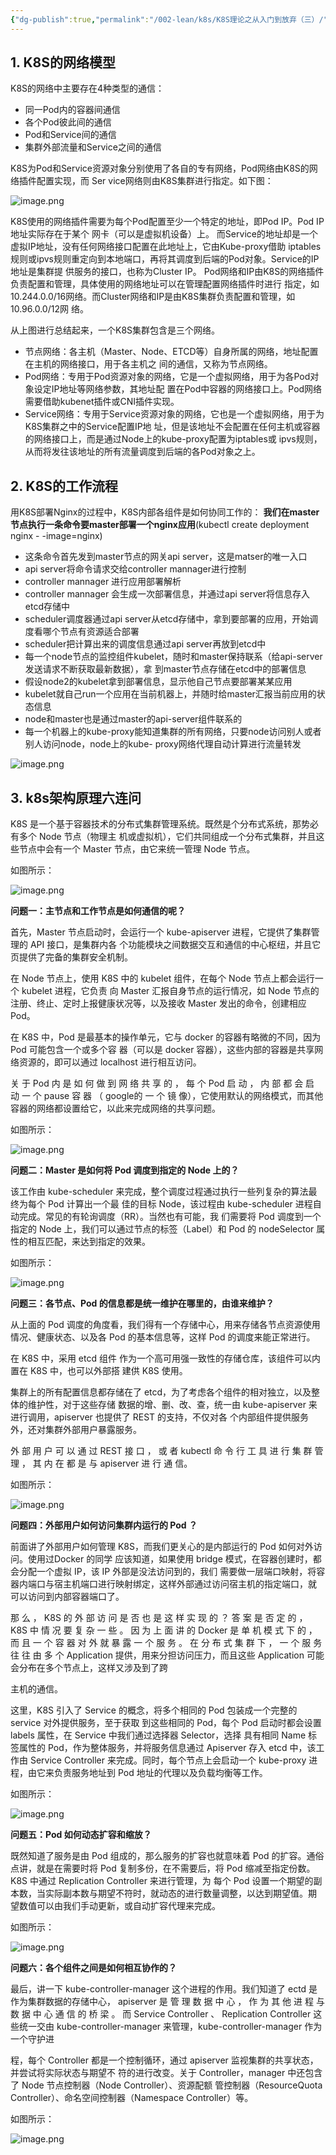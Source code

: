 ```yaml
---
{"dg-publish":true,"permalink":"/002-lean/k8s/K8S理论之从入门到放弃（三）/","dgPassFrontmatter":true}
---
```



## 1. **K8S的网络模型**

K8S的网络中主要存在4种类型的通信：

- 同一Pod内的容器间通信
- 各个Pod彼此间的通信
- Pod和Service间的通信
- 集群外部流量和Service之间的通信

K8S为Pod和Service资源对象分别使用了各自的专有网络，Pod网络由K8S的网络插件配置实现，而 Ser vice网络则由K8S集群进行指定。如下图：

![image.png](https://hoey-images.oss-cn-hangzhou.aliyuncs.com/img/20240530133100.png)


K8S使用的网络插件需要为每个Pod配置至少一个特定的地址，即Pod IP。Pod IP地址实际存在于某个 网卡（可以是虚拟机设备）上。 而Service的地址却是一个虚拟IP地址，没有任何网络接口配置在此地址上，它由Kube-proxy借助 iptables规则或ipvs规则重定向到本地端口，再将其调度到后端的Pod对象。Service的IP地址是集群提 供服务的接口，也称为Cluster IP。 Pod网络和IP由K8S的网络插件负责配置和管理，具体使用的网络地址可以在管理配置网络插件时进行 指定，如10.244.0.0/16网络。而Cluster网络和IP是由K8S集群负责配置和管理，如10.96.0.0/12网 络。

从上图进行总结起来，一个K8S集群包含是三个网络。

- 节点网络：各主机（Master、Node、ETCD等）自身所属的网络，地址配置在主机的网络接口，用于各主机之 间的通信，又称为节点网络。
- Pod网络：专用于Pod资源对象的网络，它是一个虚拟网络，用于为各Pod对象设定IP地址等网络参数，其地址配 置在Pod中容器的网络接口上。Pod网络需要借助kubenet插件或CNI插件实现。
- Service网络：专用于Service资源对象的网络，它也是一个虚拟网络，用于为K8S集群之中的Service配置IP地 址，但是该地址不会配置在任何主机或容器的网络接口上，而是通过Node上的kube-proxy配置为iptables或 ipvs规则，从而将发往该地址的所有流量调度到后端的各Pod对象之上。

## 2. **K8S的工作流程**

用K8S部署Nginx的过程中，K8S内部各组件是如何协同工作的： **我们在master节点执行一条命令要master部署一个nginx应用**(kubectl create deployment nginx - -image=nginx)

- 这条命令首先发到master节点的网关api server，这是matser的唯一入口
- api server将命令请求交给controller mannager进行控制
- controller mannager 进行应用部署解析
- controller mannager 会生成一次部署信息，并通过api server将信息存入etcd存储中
- scheduler调度器通过api server从etcd存储中，拿到要部署的应用，开始调度看哪个节点有资源适合部署
- scheduler把计算出来的调度信息通过api server再放到etcd中
- 每一个node节点的监控组件kubelet，随时和master保持联系（给api-server发送请求不断获取最新数据），拿 到master节点存储在etcd中的部署信息
- 假设node2的kubelet拿到部署信息，显示他自己节点要部署某某应用
- kubelet就自己run一个应用在当前机器上，并随时给master汇报当前应用的状态信息
- node和master也是通过master的api-server组件联系的
- 每一个机器上的kube-proxy能知道集群的所有网络，只要node访问别人或者别人访问node，node上的kube- proxy网络代理自动计算进行流量转发

![image.png](https://hoey-images.oss-cn-hangzhou.aliyuncs.com/img/20240530133124.png)


## 3. **k8s架构原理六连问**

K8S 是一个基于容器技术的分布式集群管理系统。既然是个分布式系统，那势必有多个 Node 节点（物理主 机或虚拟机），它们共同组成一个分布式集群，并且这些节点中会有一个 Master 节点，由它来统一管理 Node 节点。

如图所示：

![image.png](https://hoey-images.oss-cn-hangzhou.aliyuncs.com/img/20240530133145.png)


**问题一：主节点和工作节点是如何通信的呢？**

首先，Master 节点启动时，会运行一个 kube-apiserver 进程，它提供了集群管理的 API 接口，是集群内各 个功能模块之间数据交互和通信的中心枢纽，并且它页提供了完备的集群安全机制。

在 Node 节点上，使用 K8S 中的 kubelet 组件，在每个 Node 节点上都会运行一个 kubelet 进程，它负责 向 Master 汇报自身节点的运行情况，如 Node 节点的注册、终止、定时上报健康状况等，以及接收 Master 发出的命令，创建相应 Pod。

在 K8S 中，Pod 是最基本的操作单元，它与 docker 的容器有略微的不同，因为 Pod 可能包含一个或多个容 器（可以是 docker 容器），这些内部的容器是共享网络资源的，即可以通过 localhost 进行相互访问。

关 于 Pod  内 是 如 何 做 到 网 络 共 享 的 ， 每 个 Pod  启 动 ， 内 部 都 会 启 动 一 个 pause 容 器 （ google的 一 个 镜 像），它使用默认的网络模式，而其他容器的网络都设置给它，以此来完成网络的共享问题。

如图所示：

![image.png](https://hoey-images.oss-cn-hangzhou.aliyuncs.com/img/20240530133159.png)


**问题二：Master 是如何将 Pod 调度到指定的 Node 上的？**

该工作由 kube-scheduler 来完成，整个调度过程通过执行一些列复杂的算法最终为每个 Pod 计算出一个最 佳的目标 Node，该过程由 kube-scheduler 进程自动完成。常见的有轮询调度（RR）。当然也有可能，我 们需要将 Pod 调度到一个指定的 Node 上，我们可以通过节点的标签（Label）和 Pod 的 nodeSelector 属 性的相互匹配，来达到指定的效果。

如图所示：

![image.png](https://hoey-images.oss-cn-hangzhou.aliyuncs.com/img/20240530133208.png)


**问题三：各节点、Pod 的信息都是统一维护在哪里的，由谁来维护？**

从上面的 Pod 调度的角度看，我们得有一个存储中心，用来存储各节点资源使用情况、健康状态、以及各 Pod 的基本信息等，这样 Pod 的调度来能正常进行。

在 K8S 中，采用 etcd 组件 作为一个高可用强一致性的存储仓库，该组件可以内置在 K8S 中，也可以外部搭 建供 K8S 使用。

集群上的所有配置信息都存储在了 etcd，为了考虑各个组件的相对独立，以及整体的维护性，对于这些存储 数据的增、删、改、查，统一由 kube-apiserver 来进行调用，apiserver 也提供了 REST 的支持，不仅对各 个内部组件提供服务外，还对集群外部用户暴露服务。

外 部 用 户 可 以 通 过 REST 接 口 ， 或 者 kubectl 命 令 行 工 具 进 行 集 群 管 理 ， 其 内 在 都 是 与 apiserver  进 行 通 信。

如图所示：

![image.png](https://hoey-images.oss-cn-hangzhou.aliyuncs.com/img/20240530133218.png)


**问题四：外部用户如何访问集群内运行的 Pod ？**

前面讲了外部用户如何管理 K8S，而我们更关心的是内部运行的 Pod 如何对外访问。使用过Docker 的同学 应该知道，如果使用 bridge 模式，在容器创建时，都会分配一个虚拟 IP，该 IP 外部是没法访问到的，我们 需要做一层端口映射，将容器内端口与宿主机端口进行映射绑定，这样外部通过访问宿主机的指定端口，就 可以访问到内部容器端口了。

那 么 ， K8S 的 外 部 访 问 是 否 也 是 这 样 实 现 的 ？ 答 案 是 否 定 的 ， K8S 中 情 况 要 复 杂 一 些 。 因 为 上 面 讲 的 Docker 是 单 机 模 式 下 的 ， 而 且 一 个 容 器 对 外 就 暴 露 一 个 服 务 。 在 分 布 式 集 群 下 ， 一 个 服 务 往 往 由 多 个 Application 提供，用来分担访问压力，而且这些 Application 可能会分布在多个节点上，这样又涉及到了跨

主机的通信。

这里，K8S 引入了 Service 的概念，将多个相同的 Pod 包装成一个完整的 service 对外提供服务，至于获取 到这些相同的 Pod，每个 Pod 启动时都会设置 labels 属性，在 Service 中我们通过选择器 Selector，选择 具有相同 Name 标签属性的 Pod，作为整体服务，并将服务信息通过 Apiserver 存入 etcd 中，该工作由 Service Controller 来完成。同时，每个节点上会启动一个 kube-proxy 进程，由它来负责服务地址到 Pod 地址的代理以及负载均衡等工作。

如图所示：

![image.png](https://hoey-images.oss-cn-hangzhou.aliyuncs.com/img/20240530133231.png)


**问题五：Pod 如何动态扩容和缩放？**

既然知道了服务是由 Pod 组成的，那么服务的扩容也就意味着 Pod 的扩容。通俗点讲，就是在需要时将 Pod 复制多份，在不需要后，将 Pod 缩减至指定份数。K8S 中通过 Replication Controller 来进行管理，为 每个 Pod 设置一个期望的副本数，当实际副本数与期望不符时，就动态的进行数量调整，以达到期望值。期 望数值可以由我们手动更新，或自动扩容代理来完成。

如图所示：

![image.png](https://hoey-images.oss-cn-hangzhou.aliyuncs.com/img/20240530133240.png)


**问题六：各个组件之间是如何相互协作的？**

最后，讲一下 kube-controller-manager 这个进程的作用。我们知道了 ectd 是作为集群数据的存储中心， apiserver  是 管 理 数 据 中 心 ， 作 为 其 他 进 程 与 数 据 中 心 通 信 的 桥 梁 。 而 Service  Controller 、 Replication Controller 这些统一交由 kube-controller-manager 来管理，kube-controller-manager 作为一个守护进

程，每个 Controller 都是一个控制循环，通过 apiserver 监视集群的共享状态，并尝试将实际状态与期望不 符的进行改变。关于 Controller，manager 中还包含了 Node 节点控制器（Node Controller）、资源配额 管控制器（ResourceQuota Controller）、命名空间控制器（Namespace Controller）等。

如图所示：

![image.png](https://hoey-images.oss-cn-hangzhou.aliyuncs.com/img/20240530133250.png)